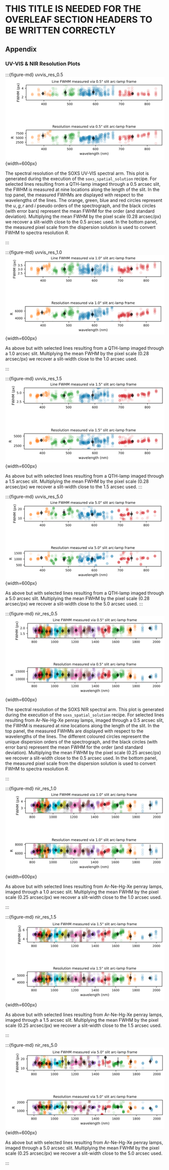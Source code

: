 # THIS TITLE IS NEEDED FOR THE OVERLEAF SECTION HEADERS TO BE WRITTEN CORRECTLY

## Appendix

### UV-VIS & NIR Resolution Plots

:::{figure-md} uvvis_res_0.5
![image-20250130111041783](../_images/image-20250130111041783.png){width=600px}

The spectral resolution of the SOXS UV-VIS spectral arm. This plot is generated during the execution of the `soxs_spatial_solution` recipe. For selected lines resulting from a QTH-lamp imaged through a 0.5 arcsec slit, the FWHM is measured at nine locations along the length of the slit. In the top panel, the measured FWHMs are displayed with respect to the wavelengths of the lines. The orange, green, blue and red circles represent the $u, g, r$ and $i$ pseudo orders of the spectrograph, and the black circles (with error bars) represent the mean FWHM for the order (and standard deviation). Multiplying the mean FWHM by the pixel scale (0.28 $\mathrm{arcsec/px}$) we recover a slit-width close to the 0.5 arcsec used. In the bottom panel, the measured pixel scale from the dispersion solution is used to convert FWHM to spectra resolution $R$.

:::



:::{figure-md} uvvis_res_1.0
![image-20250130112252814](../_images/image-20250130112252814.png){width=600px}

As above but with selected lines resulting from a QTH-lamp imaged through a 1.0 arcsec slit. Multiplying the mean FWHM by the pixel scale (0.28 $\mathrm{arcsec/px}$) we recover a slit-width close to the 1.0 arcsec used. 

:::


:::{figure-md} uvvis_res_1.5
![image-20250130112532287](../_images/image-20250130112532287.png){width=600px}

As above but with selected lines resulting from a QTH-lamp imaged through a 1.5 arcsec slit. Multiplying the mean FWHM by the pixel scale (0.28 $\mathrm{arcsec/px}$) we recover a slit-width close to the 1.5 arcsec used. 
:::


:::{figure-md} uvvis_res_5.0
![image-20250130123812432](../_images/image-20250130123812432.png){width=600px}

As above but with selected lines resulting from a QTH-lamp imaged through a 5.0 arcsec slit. Multiplying the mean FWHM by the pixel scale (0.28 $\mathrm{arcsec/px}$) we recover a slit-width close to the 5.0 arcsec used. 
:::



:::{figure-md} nir_res_0.5
![image-20250130122107141](../_images/image-20250130122107141.png){width=600px}

The spectral resolution of the SOXS NIR spectral arm. This plot is generated during the execution of the `soxs_spatial_solution` recipe. For selected lines resulting from Ar-Ne-Hg-Xe penray lamps, imaged through a 0.5 arcsec slit, the FWHM is measured at nine locations along the length of the slit. In the top panel, the measured FWHMs are displayed with respect to the wavelengths of the lines. The different coloured circles represent the unique dispersion orders of the spectrograph, and the black circles (with error bars) represent the mean FWHM for the order (and standard deviation). Multiplying the mean FWHM by the pixel scale (0.25 $\mathrm{arcsec/px}$) we recover a slit-width close to the 0.5 arcsec used. In the bottom panel, the measured pixel scale from the dispersion solution is used to convert FWHM to spectra resolution $R$. 

:::



:::{figure-md} nir_res_1.0
![image-20250130122435910](../_images/image-20250130122435910.png){width=600px}

As above but with selected lines resulting from Ar-Ne-Hg-Xe penray lamps, imaged through a 1.0 arcsec slit. Multiplying the mean FWHM by the pixel scale (0.25 $\mathrm{arcsec/px}$) we recover a slit-width close to the 1.0 arcsec used.

:::



:::{figure-md} nir_res_1.5
![image-20250130112938467](../_images/image-20250130112938467.png){width=600px}

As above but with selected lines resulting from Ar-Ne-Hg-Xe penray lamps, imaged through a 1.5 arcsec slit. Multiplying the mean FWHM by the pixel scale (0.25 $\mathrm{arcsec/px}$) we recover a slit-width close to the 1.5 arcsec used.

:::





:::{figure-md} nir_res_5.0
![image-20250130122807439](../_images/image-20250130122807439.png){width=600px}

As above but with selected lines resulting from Ar-Ne-Hg-Xe penray lamps, imaged through a 5.0 arcsec slit. Multiplying the mean FWHM by the pixel scale (0.25 $\mathrm{arcsec/px}$) we recover a slit-width close to the 5.0 arcsec used.

:::

